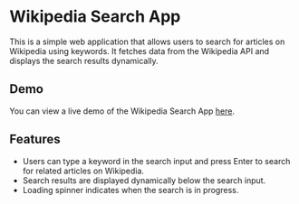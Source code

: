 # Wikipedia Search App

This is a simple web application that allows users to search for articles on Wikipedia using keywords. 
It fetches data from the Wikipedia API and displays the search results dynamically.

## Demo

You can view a live demo of the Wikipedia Search App [here](https://uservalidation.ccbp.tech/).

## Features

- Users can type a keyword in the search input and press Enter to search for related articles on Wikipedia.
- Search results are displayed dynamically below the search input.
- Loading spinner indicates when the search is in progress.
